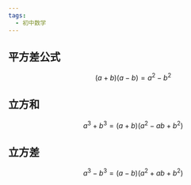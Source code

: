 ```yaml
---
tags:
  - 初中数学
---
```

## 平方差公式
$$(a+b)(a-b) = a^2 - b^2 $$
## 立方和
$$a^3 + b^3=(a+b)(a^2-ab+b^2) $$
## 立方差
$$a^3 - b^3 =(a-b)(a^2+ab+b^2)$$